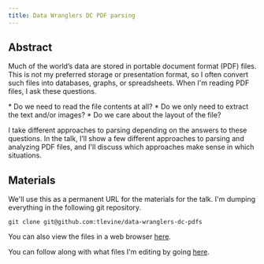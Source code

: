 ```yaml
---
title: Data Wranglers DC PDF parsing
---
```

## Abstract
Much of the world’s data are stored in portable document format (PDF) files. This is not my preferred storage or presentation format, so I often convert such files
into databases, graphs, or spreadsheets. When I'm reading PDF files, I ask these questions.

* Do we need to read the file contents at all?
* Do we only need to extract the text and/or images?
* Do we care about the layout of the file?

I take different approaches to parsing depending on the answers to these questions.
In the talk, I’ll show a few different approaches to parsing and analyzing PDF
files, and I'll discuss which approaches make sense in which situations.

## Materials
We'll use this as a permanent URL for the materials for the talk.
I'm dumping everything in the following git repository.

    git clone git@github.com:tlevine/data-wranglers-dc-pdfs

You can also view the files in a web browser
[here](https://github.com/tlevine/data-wranglers-dc-pdfs).

You can follow along with what files I'm editing by going
[here](http://tlevine.the-nsa.org/data-wranglers-dc-pdfs/).
